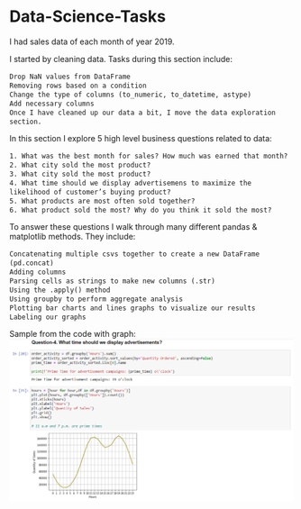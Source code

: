 # Data-Science-Tasks

I had sales data of each month of year 2019.

I started by cleaning data. Tasks during this section include:

    Drop NaN values from DataFrame
    Removing rows based on a condition
    Change the type of columns (to_numeric, to_datetime, astype)
    Add necessary columns
    Once I have cleaned up our data a bit, I move the data exploration section. 

In this section I explore 5 high level business questions related to data:

    1. What was the best month for sales? How much was earned that month?
    2. What city sold the most product?
    3. What city sold the most product?
    4. What time should we display advertisemens to maximize the likelihood of customer’s buying product?
    5. What products are most often sold together?
    6. What product sold the most? Why do you think it sold the most?

To answer these questions I walk through many different pandas & matplotlib methods. They include:

    Concatenating multiple csvs together to create a new DataFrame (pd.concat)
    Adding columns
    Parsing cells as strings to make new columns (.str)
    Using the .apply() method
    Using groupby to perform aggregate analysis
    Plotting bar charts and lines graphs to visualize our results
    Labeling our graphs

Sample from the code with graph:
![alt Sample from the code with grapth](https://github.com/ShakhriyorKh/Data-Science-Tasks/blob/main/Sample.png)
